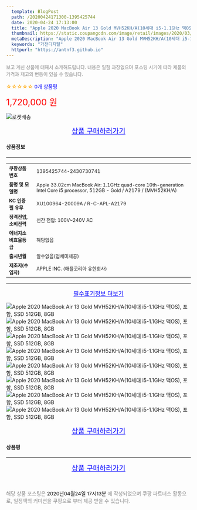 ```yaml
---
  template: BlogPost
  path: /20200424171300-1395425744
  date: 2020-04-24 17:13:00
  title: "Apple 2020 MacBook Air 13 Gold MVH52KH/A(10세대 i5-1.1GHz 맥OS), 포함, SSD 512GB, 8GB"
  thumbnail: https://static.coupangcdn.com/image/retail/images/2020/03/27/11/4/9ab7db81-a6a9-48f0-9ff0-cc8e311b74fc.jpeg
  metaDescription: "Apple 2020 MacBook Air 13 Gold MVH52KH/A(10세대 i5-1.1GHz 맥OS), 포함, SSD 512GB, 8GB,가전디지털"
  keywords: "가전디지털"
  httpurl: "https://antnf3.github.io"
---
```

  
<span style="color: #888;font-size:0.8rem">보고 계신 상품에 대해서 소개해드립니다.
내용은 일절 과장없으며 포스팅 시기에 따라 제품의 가격과 재고의 변동이 있을 수 있습니다.</span>
  
<span style="color: orange;">☆☆☆☆☆</span> <span style="color: blue;font-size: 0.85rem;">0개 상품평</span>

<span style="font-size: 0.9rem"></span> 

<span style="color: red;font-size: 1.5rem;">1,720,000 원</span>

![로켓배송](https://postfiles.pstatic.net/MjAyMDA0MTBfMjcz/MDAxNTg2NDQ1OTAwMDc5.1T-Iy6-X12_V8iyof2OtSqUCu6urPUUOnjG41kbMy_kg.c1eqxaGayJ1XX0TGV24QXbZg9dvQ9C_dYZx39G_Z7Wog.PNG.cigshop2/rocket_logo.png?type=w773)

<p align="center"><a href="http://me2.do/xdnWJ76A" style="font-size: 1.2rem; color: blue;">상품 구매하러가기</a></p>

#### 상품정보

---

|                  |                       |
| ---------------- | --------------------- |
| **<span style="font-size:0.8rem;">쿠팡상품번호</span>** | <span style="font-size:0.8rem;">1395425744-2430730741</span> |
| **<span style="font-size:0.8rem;">품명 및 모델명</span>**    | <span style="font-size:0.8rem;">Apple 33.02cm MacBook Air: 1.1GHz quad-core 10th-generation Intel Core i5 processor, 512GB - Gold / A2179 / (MVH52KH/A)</span>        |
| **<span style="font-size:0.8rem;">KC 인증 필 유무</span>**    | <span style="font-size:0.8rem;">XU100964-20009A / R-C-APL-A2179</span>        |
| **<span style="font-size:0.8rem;">정격전압, 소비전력</span>**    | <span style="font-size:0.8rem;">선간 전압: 100V~240V AC</span>        |
| **<span style="font-size:0.8rem;">에너지소비효율등급</span>**    | <span style="font-size:0.8rem;">해당없음</span>        |
| **<span style="font-size:0.8rem;">출시년월</span>**    | <span style="font-size:0.8rem;">알수없음(업체미제공)</span>        |
| **<span style="font-size:0.8rem;">제조자(수입자)</span>**    | <span style="font-size:0.8rem;">APPLE INC. (애플코리아 유한회사)</span>        |







---

<p align="center"><a href="http://me2.do/xdnWJ76A" style="font-size: 1rem; color: blue;">필수표기정보 더보기</a></p>

![Apple 2020 MacBook Air 13 Gold MVH52KH/A(10세대 i5-1.1GHz 맥OS), 포함, SSD 512GB, 8GB](http://thumbnail7.coupangcdn.com/thumbnails/remote/q89/image/retail/images/156869903748424-c20ff5bf-8788-4f0b-82e1-fd4b6d5993bd.jpg)
![Apple 2020 MacBook Air 13 Gold MVH52KH/A(10세대 i5-1.1GHz 맥OS), 포함, SSD 512GB, 8GB](http://thumbnail8.coupangcdn.com/thumbnails/remote/q89/image/retail/images/2020/03/26/14/9/8743246c-b74c-4e7f-8a83-25cb6a4816ba.jpg)
![Apple 2020 MacBook Air 13 Gold MVH52KH/A(10세대 i5-1.1GHz 맥OS), 포함, SSD 512GB, 8GB](http://thumbnail7.coupangcdn.com/thumbnails/remote/q89/image/retail/images/421965000973455-be68069f-9bcb-4004-ba12-4d731d5e6a46.png)
![Apple 2020 MacBook Air 13 Gold MVH52KH/A(10세대 i5-1.1GHz 맥OS), 포함, SSD 512GB, 8GB](http://thumbnail10.coupangcdn.com/thumbnails/remote/q89/image/retail/images/96110603668658-bcef4a02-e745-4748-893f-d96fd9fbcd45.jpg)
![Apple 2020 MacBook Air 13 Gold MVH52KH/A(10세대 i5-1.1GHz 맥OS), 포함, SSD 512GB, 8GB](http://thumbnail10.coupangcdn.com/thumbnails/remote/q89/image/retail/images/356826266238252-55d4ba9c-da0e-4589-9408-80ed3fc105cf.jpg)
![Apple 2020 MacBook Air 13 Gold MVH52KH/A(10세대 i5-1.1GHz 맥OS), 포함, SSD 512GB, 8GB](http://thumbnail10.coupangcdn.com/thumbnails/remote/q89/image/retail/images/2020/03/26/14/3/31d0904f-027b-40b3-86be-79ccbcba0ed1.jpg)
![Apple 2020 MacBook Air 13 Gold MVH52KH/A(10세대 i5-1.1GHz 맥OS), 포함, SSD 512GB, 8GB](http://thumbnail9.coupangcdn.com/thumbnails/remote/q89/image/retail/images/2020/03/26/14/8/19a01771-2e57-472a-8847-44ddabeb53a5.jpg)
![Apple 2020 MacBook Air 13 Gold MVH52KH/A(10세대 i5-1.1GHz 맥OS), 포함, SSD 512GB, 8GB](http://thumbnail6.coupangcdn.com/thumbnails/remote/q89/image/retail/images/2020/03/26/14/2/3ef28d03-6f0c-4843-b3ab-8dfb84f8e2b2.jpg)

<p align="center"><a href="http://me2.do/xdnWJ76A" style="font-size: 1.2rem; color: blue;">상품 구매하러가기</a></p>

#### 상품평
  

  
---
  
<p align="center"><a href="http://me2.do/xdnWJ76A" style="font-size: 1.2rem; color: blue;">상품 구매하러가기</a></p>
  
<br>
  
<span style="font-size: 0.85rem; color: #888;">해당 상품 포스팅은 <span style="color: #000;"> 2020년04월24일 17시13분 </span> 에 작성되었으며 쿠팡 파트너스 활동으로, 일정액의 커미션을 쿠팡으로 부터 제공 받을 수 있습니다.</span>